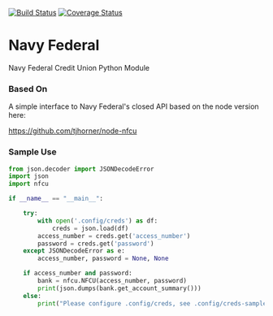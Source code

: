 [![Build Status](https://travis-ci.org/morissette/nfcu.svg?branch=master)](https://travis-ci.org/morissette/nfcu)
[![Coverage Status](https://coveralls.io/repos/github/morissette/nfcu/badge.svg?branch=master)](https://coveralls.io/github/morissette/nfcu?branch=master)

# Navy Federal
Navy Federal Credit Union Python Module

### Based On
A simple interface to Navy Federal's closed API based on the node version here:

https://github.com/tjhorner/node-nfcu

### Sample Use
```python
from json.decoder import JSONDecodeError
import json
import nfcu

if __name__ == "__main__":

    try:
        with open('.config/creds') as df:
            creds = json.load(df)
        access_number = creds.get('access_number')
        password = creds.get('password')
    except JSONDecodeError as e:
        access_number, password = None, None

    if access_number and password:
        bank = nfcu.NFCU(access_number, password)
        print(json.dumps(bank.get_account_summary()))
    else:
        print("Please configure .config/creds, see .config/creds-sample")
```
